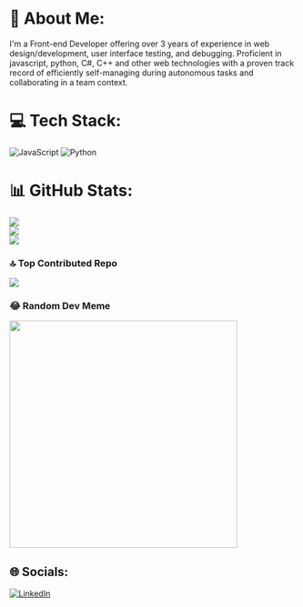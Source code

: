 # 💫 About Me:

I'm a Front-end Developer offering over 3 years of experience in web design/development, user interface testing, and debugging. Proficient in javascript, python, C#, C++ and other web technologies with a proven track record of efficiently self-managing during autonomous tasks and collaborating in a team context.

# 💻 Tech Stack:
![JavaScript](https://img.shields.io/badge/javascript-%23323330.svg?style=plastic&logo=javascript&logoColor=%23F7DF1E) ![Python](https://img.shields.io/badge/python-3670A0?style=plastic&logo=python&logoColor=ffdd54)
# 📊 GitHub Stats:
![](https://github-readme-stats.vercel.app/api?username=AnyegaAlex&theme=vue&hide_border=false&include_all_commits=true&count_private=true)<br/>
![](https://github-readme-streak-stats.herokuapp.com/?user=AnyegaAlex&theme=vue&hide_border=false)<br/>
![](https://github-readme-stats.vercel.app/api/top-langs/?username=AnyegaAlex&theme=vue&hide_border=false&include_all_commits=true&count_private=true&layout=compact)

### 🔝 Top Contributed Repo
![](https://github-contributor-stats.vercel.app/api?username=AnyegaAlex&limit=5&theme=vue&combine_all_yearly_contributions=true)

### 😂 Random Dev Meme
<img src='https://memer-new.vercel.app/' style="height: 400px;"/>

## 🌐 Socials:
[![LinkedIn](https://img.shields.io/badge/LinkedIn-%230077B5.svg?logo=linkedin&logoColor=white)](https://linkedin.com/in/anyega-alex-kamau) 
